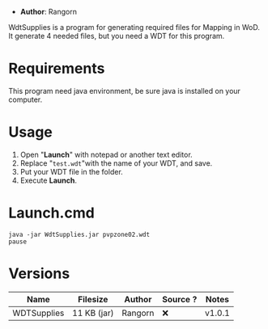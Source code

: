 - **Author**: Rangorn

WdtSupplies is a program for generating required files for Mapping in WoD. It generate 4 needed files, but you need a WDT for this program.

# Requirements 

This program need java environment, be sure java is installed on your computer.

# Usage

1. Open "**Launch**" with notepad or another text editor.
2. Replace "`test.wdt`"with the name of your WDT, and save.
3. Put your WDT file in the folder.
4. Execute **Launch**.

# Launch.cmd

```
java -jar WdtSupplies.jar pvpzone02.wdt
pause
```

# Versions

| Name        | Filesize    | Author  | Source ? | Notes |
| ----------- | ----------- | ------- | -------- | ----- |
| WDTSupplies | 11 KB (jar) | Rangorn | ❌         | v1.0.1       |
